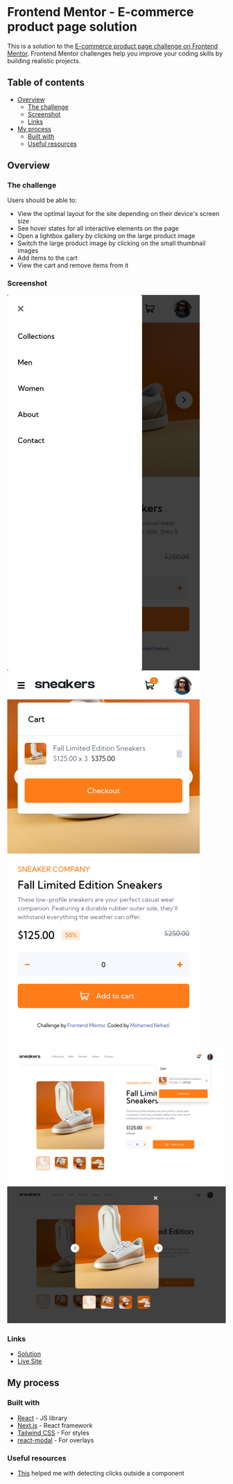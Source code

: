 # Frontend Mentor - E-commerce product page solution

This is a solution to the [E-commerce product page challenge on Frontend Mentor](https://www.frontendmentor.io/challenges/ecommerce-product-page-UPsZ9MJp6). Frontend Mentor challenges help you improve your coding skills by building realistic projects.

## Table of contents

- [Overview](#overview)
  - [The challenge](#the-challenge)
  - [Screenshot](#screenshot)
  - [Links](#links)
- [My process](#my-process)
  - [Built with](#built-with)
  - [Useful resources](#useful-resources)


## Overview

### The challenge

Users should be able to:

- View the optimal layout for the site depending on their device's screen size
- See hover states for all interactive elements on the page
- Open a lightbox gallery by clicking on the large product image
- Switch the large product image by clicking on the small thumbnail images
- Add items to the cart
- View the cart and remove items from it

### Screenshot

![](./screenshots/screenshot-1.png)
![](./screenshots/screenshot-2.png)
![](./screenshots/screenshot-3.png)
![](./screenshots/screenshot-4.png)


### Links

- [Solution](https://www.frontendmentor.io/solutions/ecommerce-product-page-written-in-nextjs-and-tailwindcss-LjAx-rI_7Y)
- [Live Site](https://mohamednehad450.github.io/ecommerce-product-page/)

## My process

### Built with

- [React](https://reactjs.org/) - JS library
- [Next.js](https://nextjs.org/) - React framework
- [Tailwind CSS](https://tailwindcss.com/) - For styles
- [react-modal](https://github.com/reactjs/react-modal) - For overlays



### Useful resources

- [This](https://stackoverflow.com/a/42234988) helped me with detecting clicks outside a component

